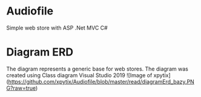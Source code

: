 # Audiofile
Simple web store with ASP .Net MVC C#


# Diagram ERD 
The diagram represents a generic base for web stores. The diagram was created using Class diagram Visual Studio 2019
![Image of xpytix]
(https://github.com/xpytix/Audiofile/blob/master/read/diagramErd_bazy.PNG?raw=true)
